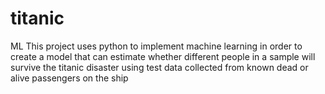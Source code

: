 # titanic
ML
This project uses python to implement machine learning in order to create a model that can estimate whether different people in a sample
will survive the titanic disaster using test data collected from known dead or alive passengers on the ship

